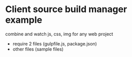 # Client source build manager example

combine and watch js, css, img for any web project

- require 2 files (gulpfile.js, package.json)
- other files (sample files)
